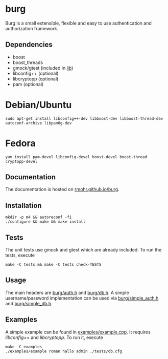 burg
====
Burg is a small extensible, flexible and easy to use authentication and authorization
framework.

Dependencies
------------

* boost
* boost_threads
* gmock/gtest (included in [lib](lib))
* libconfig++ (optional)
* libcryptopp (optional)
* pam (optional)

Debian/Ubuntu
=============

```
sudo apt-get install libconfig++-dev libboost-dev libboost-thread-dev autoconf-archive libpam0g-dev
```

Fedora
======

```
yum install pam-devel libconfig-devel boost-devel boost-thread cryptopp-devel
```

Documentation
-------------

The documentation is hosted on [rmohr.github.io/burg](https://rmohr.github.io/burg/).

Installation
------------

```
mkdir -p m4 && autoreconf -fi 
./configure && make && make install
```

Tests
-----

The unit tests use gmock and gtest which are already included. To run the tests,
execute

```
make -C tests && make -C tests check-TESTS
```

Usage
-----
The main headers are [burg/auth.h](include/burg/auth.h) and [burg/db.h](include/burg/db.h).
A simple username/password implementation can be used via
[burg/simple_auth.h](include/burg/simple_auth.h) and [burg/simple_db.h](include/burg/simple_db.h).

Examples
--------
A simple example can be found in [examples/example.cpp](examples/example.cpp).
It requires *libconfig++* and *libcryptopp*. To run it, execute

```
make -C examples
./examples/example roman hallo admin ./tests/db.cfg
```
